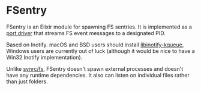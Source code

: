 # FSentry

FSentry is an Elixir module for spawning FS sentries. It is implemented as a
[port driver][] that streams FS event messages to a designated PID.

[port driver]: http://erlang.org/doc/tutorial/c_portdriver.html

Based on Inotify. macOS and BSD users should install [libinotify-kqueue][],
Windows users are currently out of luck (although it would be nice to have a
Win32 Inotify implementation).

[libinotify-kqueue]: https://github.com/libinotify-kqueue/libinotify-kqueue

Unlike [synrc/fs](https://github.com/synrc/fs), FSentry doesn't spawn external
processes and doesn't have any runtime dependencies. It also can listen on
individual files rather than just folders.
